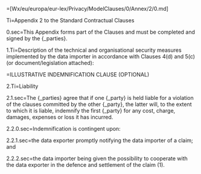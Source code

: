 =[Wx/eu/europa/eur-lex/Privacy/ModelClauses/0/Annex/2/0.md]

Ti=Appendix 2 to the Standard Contractual Clauses

0.sec=This Appendix forms part of the Clauses and must be completed and signed by the {_parties}.

1.Ti=Description of the technical and organisational security measures implemented by the data importer in accordance with Clauses 4(d) and 5(c) (or document/legislation attached):

=ILLUSTRATIVE INDEMNIFICATION CLAUSE (OPTIONAL) 

2.Ti=Liability

2.1.sec=The {_parties} agree that if one {_party} is held liable for a violation of the clauses committed by the other {_party}, the latter will, to the extent to which it is liable, indemnify the first {_party} for any cost, charge, damages, expenses or loss it has incurred.

2.2.0.sec=Indemnification is contingent upon:

2.2.1.sec=the data exporter promptly notifying the data importer of a claim; and

2.2.2.sec=the data importer being given the possibility to cooperate with the data exporter in the defence and settlement of the claim (1).
